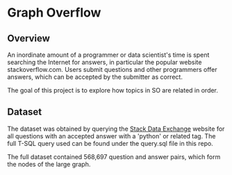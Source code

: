 # Graph Overflow

## Overview

An inordinate amount of a programmer or data scientist's time is spent searching the Internet for answers, in particular the popular website stackoverflow.com. Users submit questions and other programmers offer answers, which can be accepted by the submitter as correct.

The goal of this project is to explore how topics in SO are related in order.

## Dataset

The dataset was obtained by querying the [Stack Data Exchange](https://data.stackexchange.com/) website for all questions with an accepted answer with a 'python' or related tag. The full T-SQL query used can be found under the query.sql file in this repo.

The full dataset contained 568,697 question and answer pairs, which form the nodes of the large graph.

